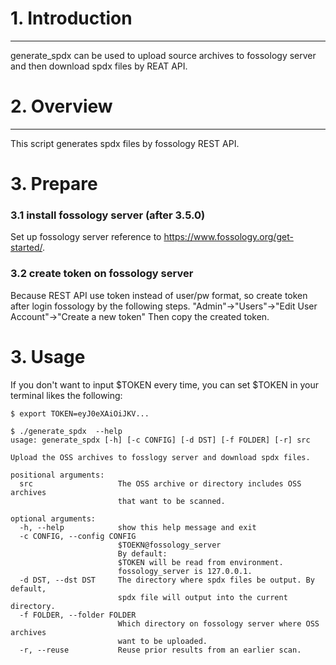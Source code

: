 # 1. Introduction
***
generate_spdx can be used to upload source archives to fossology server and then download spdx files by REAT API.

# 2. Overview
***
This script generates spdx files by fossology REST API.

# 3. Prepare

### 3.1 install fossology server (after 3.5.0)

Set up fossology server reference to https://www.fossology.org/get-started/.

### 3.2 create token on fossology server

Because REST API use token instead of user/pw format, so create token after login fossology by the following steps.
"Admin"->"Users"->"Edit User Account"->"Create a new token"
Then copy the created token.

# 3. Usage

If you don't want to input $TOKEN every time, you can set $TOKEN in your terminal likes the following:
```
$ export TOKEN=eyJ0eXAiOiJKV...
```

```
$ ./generate_spdx  --help
usage: generate_spdx [-h] [-c CONFIG] [-d DST] [-f FOLDER] [-r] src

Upload the OSS archives to fosslogy server and download spdx files.

positional arguments:
  src                   The OSS archive or directory includes OSS archives
                        that want to be scanned.

optional arguments:
  -h, --help            show this help message and exit
  -c CONFIG, --config CONFIG
                        $TOEKN@fossology_server 
                        By default:
                        $TOKEN will be read from environment.
                        fossology_server is 127.0.0.1.
  -d DST, --dst DST     The directory where spdx files be output. By default,
                        spdx file will output into the current directory.
  -f FOLDER, --folder FOLDER
                        Which directory on fossology server where OSS archives
                        want to be uploaded.
  -r, --reuse           Reuse prior results from an earlier scan.

```

